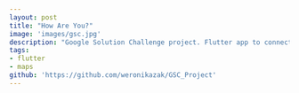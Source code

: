 ```yaml
---
layout: post
title: "How Are You?"
image: 'images/gsc.jpg'
description: "Google Solution Challenge project. Flutter app to connect homeless people with shelters."
tags:
- flutter
- maps
github: 'https://github.com/weronikazak/GSC_Project'
---
```

